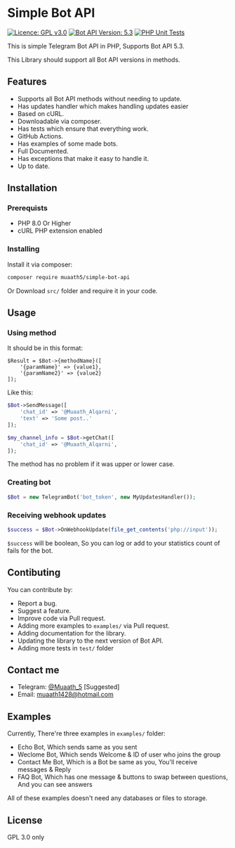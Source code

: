 # Simple Bot API
[![Licence: GPL v3.0](https://img.shields.io/badge/Licence-GPL%20v3.0-green)](LICENCE)
[![Bot API Version: 5.3](https://img.shields.io/badge/Bot%20API%20Version-5.3-dodgerblue)](https://core.telegram.org/bots/api#april-26-2021)
[![PHP Unit Tests](https://github.com/Muaath5/SimpleBotAPI/actions/workflows/php.yml/badge.svg)](https://github.com/Muaath5/SimpleBotAPI/actions/workflows/php.yml)


This is simple Telegram Bot API in PHP, Supports Bot API 5.3.

This Library should support all Bot API versions in methods.

## Features
- Supports all Bot API methods without needing to update.
- Has updates handler which makes handling updates easier
- Based on cURL.
- Downloadable via composer.
- Has tests which ensure that everything work.
- GitHub Actions.
- Has examples of some made bots.
- Full Documented.
- Has exceptions that make it easy to handle it.
- Up to date.

## Installation

### Prerequists
- PHP 8.0 Or Higher
- cURL PHP extension enabled

### Installing
Install it via composer:
```sh
composer require muaath5/simple-bot-api
```
Or Download `src/` folder and require it in your code.

## Usage

### Using method
It should be in this format:
```
$Result = $Bot->{methodName}([
    '{paramName}' => {value1},
    '{paramName2}' => {value2}
]);
```

Like this:
```php
$Bot->SendMessage([
    'chat_id' => '@Muaath_Alqarni',
    'text' => 'Some post..'
]);

$my_channel_info = $Bot->getChat([
    'chat_id' => '@Muaath_Alqarni',
]);
```

The method has no problem if it was upper or lower case.

### Creating bot
```php
$Bot = new TelegramBot('bot_token', new MyUpdatesHandler());
```

### Receiving webhook updates
```php
$success = $Bot->OnWebhookUpdate(file_get_contents('php://input'));
```
`$success` will be boolean, So you can log or add to your statistics count of fails for the bot.


## Contibuting
You can contribute by:
- Report a bug.
- Suggest a feature.
- Improve code via Pull request.
- Adding more examples to `examples/` via Pull request.
- Adding documentation for the library.
- Updating the library to the next version of Bot API.
- Adding more tests in `test/` folder

## Contact me
- Telegram: [@Muaath_5](https://t.me/Muaath_5) [Suggested]
- Email: muaath1428@hotmail.com

## Examples
Currently, There're three examples in `examples/` folder:
- Echo Bot, Which sends same as you sent
- Weclome Bot, Which sends Welcome & ID of user who joins the group
- Contact Me Bot, Which is a Bot be same as you, You'll receive messages & Reply
- FAQ Bot, Which has one message & buttons to swap between questions, And you can see answers

All of these examples doesn't need any databases or files to storage.

## License
GPL 3.0 only